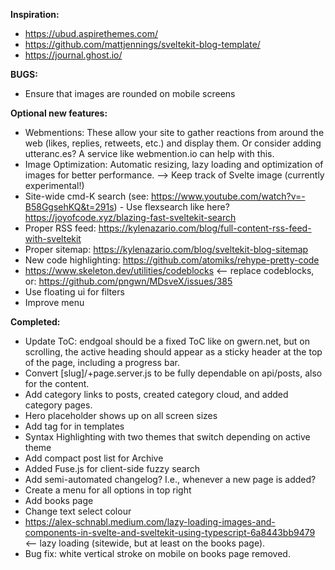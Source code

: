 **Inspiration:**
- https://ubud.aspirethemes.com/
- https://github.com/mattjennings/sveltekit-blog-template/
- https://journal.ghost.io/

**BUGS:**
- Ensure that images are rounded on mobile screens

**Optional new features:**
- Webmentions: These allow your site to gather reactions from around the web (likes, replies, retweets, etc.) and display them. Or consider adding utteranc.es? A service like webmention.io can help with this.
- Image Optimization: Automatic resizing, lazy loading and optimization of images for better performance. --> Keep track of Svelte image (currently experimental!)
- Site-wide cmd-K search (see: https://www.youtube.com/watch?v=-B58GgsehKQ&t=291s) - Use flexsearch like here? https://joyofcode.xyz/blazing-fast-sveltekit-search
- Proper RSS feed: https://kylenazario.com/blog/full-content-rss-feed-with-sveltekit 
- Proper sitemap: https://kylenazario.com/blog/sveltekit-blog-sitemap 
- New code highlighting: https://github.com/atomiks/rehype-pretty-code 
- https://www.skeleton.dev/utilities/codeblocks <-- replace codeblocks, or: https://github.com/pngwn/MDsveX/issues/385 
- Use floating ui for filters
- Improve menu 

**Completed:**
- Update ToC: endgoal should be a fixed ToC like on gwern.net, but on scrolling, the active heading should appear as a sticky header at the top of the page, including a progress bar.
- Convert [slug]/+page.server.js to be fully dependable on api/posts, also for the content.
- Add category links to posts, created category cloud, and added category pages.
- Hero placeholder shows up on all screen sizes
- Add <A> tag for in templates
- Syntax Highlighting with two themes that switch depending on active theme
- Add compact post list for Archive
- Added Fuse.js for client-side fuzzy search
- Add semi-automated changelog? I.e., whenever a new page is added?
- Create a menu for all options in top right 
- Add books page
- Change text select colour
- https://alex-schnabl.medium.com/lazy-loading-images-and-components-in-svelte-and-sveltekit-using-typescript-6a8443bb9479 <-- lazy loading (sitewide, but at least on the books page). 
- Bug fix: white vertical stroke on mobile on books page removed.
